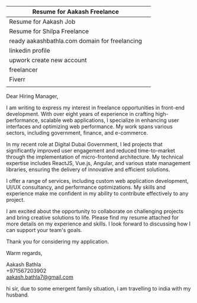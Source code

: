 
| Resume for Aakash Freelance                   |     |
| --------------------------------------------- | --- |
| Resume for Aakash Job                         |     |
| Resume for Shilpa Freelance                   |     |
| ready aakashbathla.com domain for freelancing |     |
| linkedin profile                              |     |
| upwork create new account                     |     |
| freelancer                                    |     |
| Fiverr                                        |     |
|                                               |     |


Dear Hiring Manager,

I am writing to express my interest in freelance opportunities in front-end development. With over eight years of experience in crafting high-performance, scalable web applications, I specialize in enhancing user interfaces and optimizing web performance. My work spans various sectors, including government, finance, and e-commerce.

In my recent role at Digital Dubai Government, I led projects that significantly improved user engagement and reduced time-to-market through the implementation of micro-frontend architecture. My technical expertise includes ReactJS, Vue.js, Angular, and various state management libraries, ensuring the delivery of innovative and efficient solutions.

I offer a range of services, including custom web application development, UI/UX consultancy, and performance optimizations. My skills and experience make me confident in my ability to contribute effectively to any project.

I am excited about the opportunity to collaborate on challenging projects and bring creative solutions to life. Please find my resume attached for more details on my experience and skills. I look forward to discussing how I can support your team's goals.

Thank you for considering my application.

Warm regards,

Aakash Bathla  
+971567203902  
aakash.bathla7@gmail.com  



hi sir, 
due to some emergent family situation, i am travelling to india with my husband.

